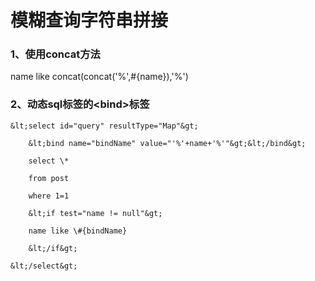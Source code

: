 # 模糊查询字符串拼接

### 1、使用concat方法

name like concat\(concat\('%',\#{name}\),'%'\)

### 2、动态sql标签的&lt;bind&gt;标签

	&lt;select id="query" resultType="Map"&gt;

		&lt;bind name="bindName" value="'%'+name+'%'"&gt;&lt;/bind&gt;

		select \*

		from post

		where 1=1

		&lt;if test="name != null"&gt;

		name like \#{bindName}

		&lt;/if&gt;

 	&lt;/select&gt;

